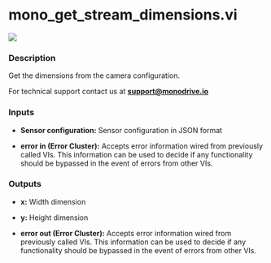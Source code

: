 # mono_get_stream_dimensions.vi

<p class="img_container">
<img class="lg_img" src="../mono_get_stream_dimensions.png"/>
</p>

### Description

Get the dimensions from the camera configuration.

For technical support contact us at <b>support@monodrive.io</b>
 

### Inputs

- **Sensor configuration:**  Sensor configuration in JSON format
 

- **error in (Error Cluster):** Accepts error information wired from previously called VIs. This information can be used to decide if any functionality should be bypassed in the event of errors from other VIs. 

### Outputs

- **x:**  Width dimension
 

- **y:**  Height dimension
 

- **error out (Error Cluster):** Accepts error information wired from previously called VIs. This information can be used to decide if any functionality should be bypassed in the event of errors from other VIs. 

<p>&nbsp;</p>
